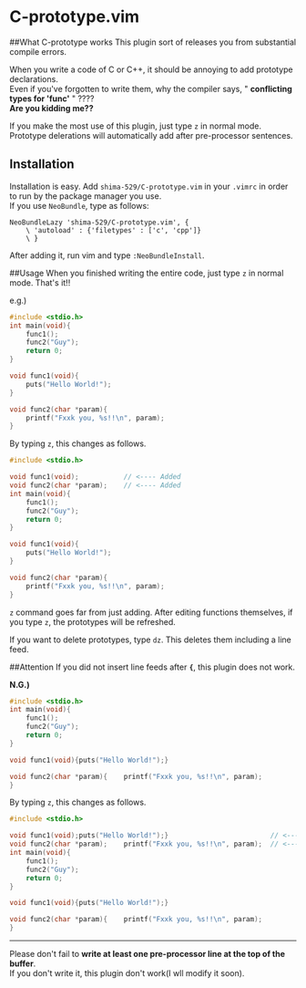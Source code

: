 # C-prototype.vim
##What C-prototype works
This plugin sort of releases you from substantial compile errors.

When you write a code of C or C++, it should be annoying to add prototype declarations.  
Even if you've forgotten to write them, why the compiler says, " **conflicting types for 'func'** " ????  
**Are you kidding me??**

If you make the most use of this plugin, just type `z` in normal mode. Prototype delerations will automatically add after pre-processor sentences.

## Installation
Installation is easy. Add `shima-529/C-prototype.vim` in your `.vimrc` in order to run by the package manager you use.  
If you use `NeoBundle`, type as follows:
```vim
NeoBundleLazy 'shima-529/C-prototype.vim', {
	\ 'autoload' : {'filetypes' : ['c', 'cpp']}
	\ }
```
After adding it, run vim and type `:NeoBundleInstall`.

##Usage
When you finished writing the entire code, just type `z` in normal mode. That's it!!

e.g.)
```C
#include <stdio.h>
int main(void){
	func1();
	func2("Guy");
	return 0;
}

void func1(void){
	puts("Hello World!");
}

void func2(char *param){
	printf("Fxxk you, %s!!\n", param);
}
```
By typing `z`, this changes as follows.
```C
#include <stdio.h>

void func1(void);			// <---- Added
void func2(char *param);	// <---- Added
int main(void){
	func1();
	func2("Guy");
	return 0;
}

void func1(void){
	puts("Hello World!");
}

void func2(char *param){
	printf("Fxxk you, %s!!\n", param);
}
```

`z` command goes far from just adding. After editing functions themselves, if you type `z`, the prototypes will be refreshed.

If you want to delete prototypes, type `dz`. This deletes them including a line feed.



##Attention
If you did not insert line feeds after **`{`**, this plugin does not work.

**N.G.)**
```C
#include <stdio.h>
int main(void){
	func1();
	func2("Guy");
	return 0;
}

void func1(void){puts("Hello World!");}

void func2(char *param){	printf("Fxxk you, %s!!\n", param);
}
```
By typing `z`, this changes as follows.
```C
#include <stdio.h>

void func1(void);puts("Hello World!");}							// <---- Added
void func2(char *param);	printf("Fxxk you, %s!!\n", param);	// <---- Added
int main(void){
	func1();
	func2("Guy");
	return 0;
}

void func1(void){puts("Hello World!");}

void func2(char *param){	printf("Fxxk you, %s!!\n", param);
}
```

---

Please don't fail to **write at least one pre-processor line at the top of the buffer**.  
If you don't write it, this plugin don't work(I wll modify it soon).